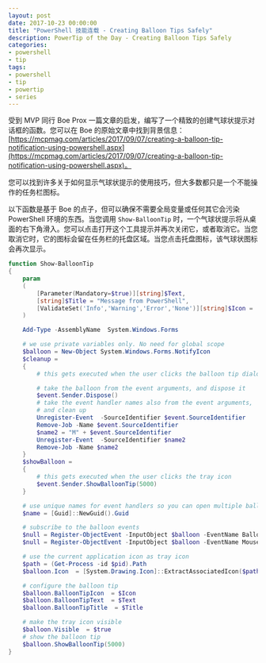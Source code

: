 ```yaml
---
layout: post
date: 2017-10-23 00:00:00
title: "PowerShell 技能连载 - Creating Balloon Tips Safely"
description: PowerTip of the Day - Creating Balloon Tips Safely
categories:
- powershell
- tip
tags:
- powershell
- tip
- powertip
- series
---
```

受到 MVP 同行 Boe Prox 一篇文章的启发，编写了一个精致的创建气球状提示对话框的函数。您可以在 Boe 的原始文章中找到背景信息：[https://mcpmag.com/articles/2017/09/07/creating-a-balloon-tip-notification-using-powershell.aspx](https://mcpmag.com/articles/2017/09/07/creating-a-balloon-tip-notification-using-powershell.aspx)。

您可以找到许多关于如何显示气球状提示的使用技巧，但大多数都只是一个不能操作的任务栏图标。

以下函数是基于 Boe 的点子，但可以确保不需要全局变量或任何其它会污染 PowerShell 环境的东西。当您调用 `Show-BalloonTip` 时，一个气球状提示将从桌面的右下角滑入。您可以点击打开这个工具提示并再次关闭它，或者取消它。当您取消它时，它的图标会留在任务栏的托盘区域。当您点击托盘图标，该气球状图标会再次显示。

```powershell
function Show-BalloonTip
{
    param
    (
        [Parameter(Mandatory=$true)][string]$Text,
        [string]$Title = "Message from PowerShell",
        [ValidateSet('Info','Warning','Error','None')][string]$Icon = 'Info'
    )

    Add-Type -AssemblyName  System.Windows.Forms

    # we use private variables only. No need for global scope
    $balloon = New-Object System.Windows.Forms.NotifyIcon 
    $cleanup = 
    {    
        # this gets executed when the user clicks the balloon tip dialog

        # take the balloon from the event arguments, and dispose it
        $event.Sender.Dispose()
        # take the event handler names also from the event arguments,
        # and clean up
        Unregister-Event  -SourceIdentifier $event.SourceIdentifier
        Remove-Job -Name $event.SourceIdentifier
        $name2 = "M" + $event.SourceIdentifier
        Unregister-Event  -SourceIdentifier $name2
        Remove-Job -Name $name2
    }
    $showBalloon = 
    {
        # this gets executed when the user clicks the tray icon
        $event.Sender.ShowBalloonTip(5000) 
    }

    # use unique names for event handlers so you can open multiple balloon tips
    $name = [Guid]::NewGuid().Guid

    # subscribe to the balloon events
    $null = Register-ObjectEvent -InputObject $balloon -EventName BalloonTipClicked -Source $name -Action $cleanup
    $null = Register-ObjectEvent -InputObject $balloon -EventName MouseClick -Source "M$name" -Action $showBalloon

    # use the current application icon as tray icon
    $path = (Get-Process -id $pid).Path
    $balloon.Icon  = [System.Drawing.Icon]::ExtractAssociatedIcon($path) 

    # configure the balloon tip
    $balloon.BalloonTipIcon  = $Icon
    $balloon.BalloonTipText  = $Text
    $balloon.BalloonTipTitle  = $Title

    # make the tray icon visible
    $balloon.Visible  = $true 
    # show the balloon tip
    $balloon.ShowBalloonTip(5000) 
}
```

<!--本文国际来源：[Creating Balloon Tips Safely](http://community.idera.com/powershell/powertips/b/tips/posts/creating-balloon-tips-safely)-->
